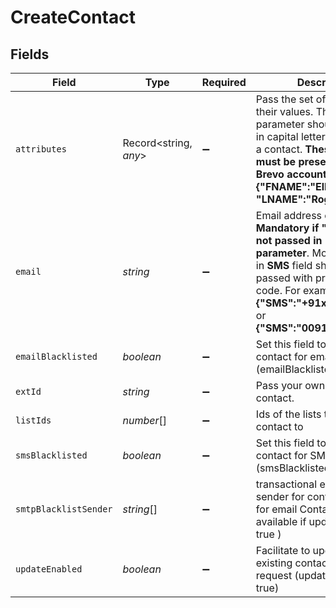# CreateContact


## Fields

| Field                                                                                                                                                                                                                                                | Type                                                                                                                                                                                                                                                 | Required                                                                                                                                                                                                                                             | Description                                                                                                                                                                                                                                          | Example                                                                                                                                                                                                                                              |
| ---------------------------------------------------------------------------------------------------------------------------------------------------------------------------------------------------------------------------------------------------- | ---------------------------------------------------------------------------------------------------------------------------------------------------------------------------------------------------------------------------------------------------- | ---------------------------------------------------------------------------------------------------------------------------------------------------------------------------------------------------------------------------------------------------- | ---------------------------------------------------------------------------------------------------------------------------------------------------------------------------------------------------------------------------------------------------- | ---------------------------------------------------------------------------------------------------------------------------------------------------------------------------------------------------------------------------------------------------- |
| `attributes`                                                                                                                                                                                                                                         | Record<string, *any*>                                                                                                                                                                                                                                | :heavy_minus_sign:                                                                                                                                                                                                                                   | Pass the set of attributes and their values. The attribute's parameter should be passed in capital letter while creating a contact. **These attributes must be present in your Brevo account**. For eg:<br/>**{"FNAME":"Elly", "LNAME":"Roger"}**<br/> | {<br/>"FNAME": "Elly",<br/>"LNAME": "Roger"<br/>}                                                                                                                                                                                                    |
| `email`                                                                                                                                                                                                                                              | *string*                                                                                                                                                                                                                                             | :heavy_minus_sign:                                                                                                                                                                                                                                   | Email address of the user. **Mandatory if "SMS" field is not passed in "attributes" parameter**. Mobile Number in **SMS** field should be passed with proper country code. For example:<br/>**{"SMS":"+91xxxxxxxxxx"}** or **{"SMS":"0091xxxxxxxxxx"}**<br/> | elly@example.com                                                                                                                                                                                                                                     |
| `emailBlacklisted`                                                                                                                                                                                                                                   | *boolean*                                                                                                                                                                                                                                            | :heavy_minus_sign:                                                                                                                                                                                                                                   | Set this field to blacklist the contact for emails (emailBlacklisted = true)                                                                                                                                                                         | false                                                                                                                                                                                                                                                |
| `extId`                                                                                                                                                                                                                                              | *string*                                                                                                                                                                                                                                             | :heavy_minus_sign:                                                                                                                                                                                                                                   | Pass your own Id to create a contact.                                                                                                                                                                                                                | externalId                                                                                                                                                                                                                                           |
| `listIds`                                                                                                                                                                                                                                            | *number*[]                                                                                                                                                                                                                                           | :heavy_minus_sign:                                                                                                                                                                                                                                   | Ids of the lists to add the contact to                                                                                                                                                                                                               |                                                                                                                                                                                                                                                      |
| `smsBlacklisted`                                                                                                                                                                                                                                     | *boolean*                                                                                                                                                                                                                                            | :heavy_minus_sign:                                                                                                                                                                                                                                   | Set this field to blacklist the contact for SMS (smsBlacklisted = true)                                                                                                                                                                              | false                                                                                                                                                                                                                                                |
| `smtpBlacklistSender`                                                                                                                                                                                                                                | *string*[]                                                                                                                                                                                                                                           | :heavy_minus_sign:                                                                                                                                                                                                                                   | transactional email forbidden sender for contact. Use only for email Contact ( only available if updateEnabled = true )                                                                                                                              |                                                                                                                                                                                                                                                      |
| `updateEnabled`                                                                                                                                                                                                                                      | *boolean*                                                                                                                                                                                                                                            | :heavy_minus_sign:                                                                                                                                                                                                                                   | Facilitate to update the existing contact in the same request (updateEnabled = true)                                                                                                                                                                 | false                                                                                                                                                                                                                                                |